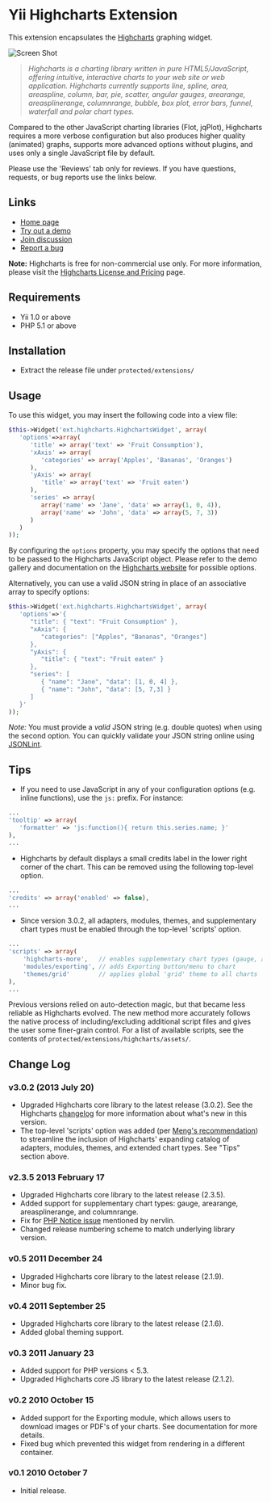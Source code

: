 Yii Highcharts Extension
========================

This extension encapsulates the [Highcharts](http://www.highcharts.com/) graphing widget.

![Screen Shot](http://www.yiiframework.com/extension/highcharts/files/screenshot.jpg)

>_Highcharts is a charting library written in pure HTML5/JavaScript, offering intuitive, interactive charts to your web site or web application. Highcharts currently supports line, spline, area, areaspline, column, bar, pie, scatter, angular gauges, arearange, areasplinerange, columnrange, bubble, box plot, error bars, funnel, waterfall and polar chart types._

Compared to the other JavaScript charting libraries (Flot, jqPlot), Highcharts requires a more verbose configuration but also produces higher quality (animated) graphs, supports more advanced options without plugins, and uses only a single JavaScript file by default.

Please use the 'Reviews' tab only for reviews. If you have questions, requests, or bug reports use the links below.


Links
-----

* [Home page](https://github.com/miloschuman/yii-highcharts)
* [Try out a demo](http://www.highcharts.com/demo/)
* [Join discussion](http://www.yiiframework.com/forum/index.php?/topic/12171-extension-highchartswidget/)
* [Report a bug](https://github.com/miloschuman/yii-highcharts/issues)

**Note:** Highcharts is free for non-commercial use only. For more information, please visit the [Highcharts License and Pricing](http://www.highcharts.com/license) page.


Requirements
------------

* Yii 1.0 or above
* PHP 5.1 or above


Installation
-------------

* Extract the release file under `protected/extensions/`


Usage
-----

To use this widget, you may insert the following code into a view file:
```php
$this->Widget('ext.highcharts.HighchartsWidget', array(
   'options'=>array(
      'title' => array('text' => 'Fruit Consumption'),
      'xAxis' => array(
         'categories' => array('Apples', 'Bananas', 'Oranges')
      ),
      'yAxis' => array(
         'title' => array('text' => 'Fruit eaten')
      ),
      'series' => array(
         array('name' => 'Jane', 'data' => array(1, 0, 4)),
         array('name' => 'John', 'data' => array(5, 7, 3))
      )
   )
));
```
By configuring the `options` property, you may specify the options that need to be passed to the Highcharts JavaScript object. Please refer to the demo gallery and documentation on the [Highcharts website](http://www.highcharts.com/) for possible options.

Alternatively, you can use a valid JSON string in place of an associative array to specify options:
```php
$this->Widget('ext.highcharts.HighchartsWidget', array(
   'options'=>'{
      "title": { "text": "Fruit Consumption" },
      "xAxis": {
         "categories": ["Apples", "Bananas", "Oranges"]
      },
      "yAxis": {
         "title": { "text": "Fruit eaten" }
      },
      "series": [
         { "name": "Jane", "data": [1, 0, 4] },
         { "name": "John", "data": [5, 7,3] }
      ]
   }'
));
```

*Note:* You must provide a *valid* JSON string (e.g. double quotes) when using the second option. You can quickly validate your JSON string online using [JSONLint](http://jsonlint.com/).


Tips
----

* If you need to use JavaScript in any of your configuration options (e.g. inline functions), use the `js:` prefix. For instance:
```php
...
'tooltip' => array(
   'formatter' => 'js:function(){ return this.series.name; }'
),
...
```
* Highcharts by default displays a small credits label in the lower right corner of the chart. This can be removed using the following top-level option.
```php
...
'credits' => array('enabled' => false),
...
```
* Since version 3.0.2, all adapters, modules, themes, and supplementary chart types must be enabled through the top-level 'scripts' option.
```php
...
'scripts' => array(
	'highcharts-more',   // enables supplementary chart types (gauge, arearange, columnrange, etc.)
	'modules/exporting', // adds Exporting button/menu to chart
	'themes/grid'        // applies global 'grid' theme to all charts
),
...
```
  Previous versions relied on auto-detection magic, but that became less reliable as Highcharts evolved. The new method
  more accurately follows the native process of including/excluding additional script files and gives the user some finer-grain control.
  For a list of available scripts, see the contents of `protected/extensions/highcharts/assets/`.


Change Log
----------

### v3.0.2 (2013 July 20) ###
* Upgraded Highcharts core library to the latest release (3.0.2). See the Highcharts [changelog](http://highcharts.com/documentation/changelog "Changelog") for more information about what's new in this version.
* The top-level 'scripts' option was added (per [Meng's recommendation](http://www.yiiframework.com/extension/highcharts/#c13934)) to streamline the inclusion of Highcharts' expanding catalog of adapters, modules, themes, and extended chart types. See "Tips" section above.

### v2.3.5 2013 February 17 ###
* Upgraded Highcharts core library to the latest release (2.3.5).
* Added support for supplementary chart types: gauge, arearange, areasplinerange,  and columnrange.
* Fix for [PHP Notice issue](http://www.yiiframework.com/extension/highcharts/#c6119) mentioned by nervlin.
* Changed release numbering scheme to match underlying library version.

### v0.5 2011 December 24 ###
* Upgraded Highcharts core library to the latest release (2.1.9).
* Minor bug fix.

### v0.4 2011 September 25 ###
* Upgraded Highcharts core library to the latest release (2.1.6).
* Added global theming support.

### v0.3 2011 January 23 ###
* Added support for PHP versions < 5.3.
* Upgraded Highcharts core JS library to the latest release (2.1.2).

### v0.2 2010 October 15 ###
* Added support for the Exporting module, which allows users to download images or PDF's of your charts. See documentation for more details.
* Fixed bug which prevented this widget from rendering in a different container.

### v0.1 2010 October 7 ###
* Initial release.